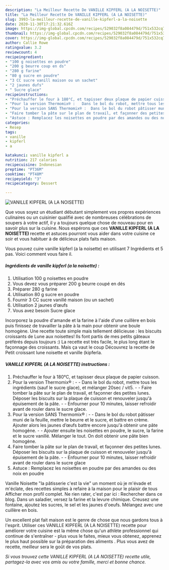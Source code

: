 ```yaml
---
description: "La Meilleur Recette De VANILLE KIPFERL (A LA NOISETTE)"
title: "La Meilleur Recette De VANILLE KIPFERL (A LA NOISETTE)"
slug: 3993-la-meilleur-recette-de-vanille-kipferl-a-la-noisette
date: 2020-11-30T17:21:32.616Z
image: https://img-global.cpcdn.com/recipes/529032f8a084479d/751x532cq70/vanille-kipferl-a-la-noisette-photo-principale-de-la-recette.jpg
thumbnail: https://img-global.cpcdn.com/recipes/529032f8a084479d/751x532cq70/vanille-kipferl-a-la-noisette-photo-principale-de-la-recette.jpg
cover: https://img-global.cpcdn.com/recipes/529032f8a084479d/751x532cq70/vanille-kipferl-a-la-noisette-photo-principale-de-la-recette.jpg
author: Callie Rowe
ratingvalue: 3.2
reviewcount: 4
recipeingredient:
- "100 g noisettes en poudre"
- "200 g beurre coup en ds"
- "280 g farine"
- "80 g sucre en poudre"
- "3 CC sucre vanill maison ou un sachet"
- "2 jaunes dufs"
- " Sucre glace"
recipeinstructions:
- "Préchauffer le four à 180°C, et tapisser deux plaque de papier cuisson."
- "Pour la version Thermomix® :   Dans le bol du robot, mettre tous les ingrédients (sauf le sucre glace), et mélanger 20sec / vit5.  Faire tomber la pâte sur le plan de travail, et façonner des petites lunes. Déposer les biscuits sur la plaque de cuisson et renouveler jusqu&#39;à épuisement de la pâte.  Enfourner pour 10 minutes, laisser refroidir avant de rouler dans le sucre glace."
- "Pour la version SANS Thermomix® :  Dans le bol du robot pâtisser muni de la feuille, mettre le beurre et le sucre, et battre en crème. Ajouter alors les jaunes d’œufs battre encore jusqu&#39;à obtenir une pâte homogène.  Ajouter ensuite les noisettes en poudre, le sucre, la farine et le sucre vanillé. Mélanger le tout. On doit obtenir une pâte bien homogène."
- "Faire tomber la pâte sur le plan de travail, et façonner des petites lunes. Déposer les biscuits sur la plaque de cuisson et renouveler jusqu&#39;à épuisement de la pâte.  Enfourner pour 10 minutes, laisser refroidir avant de rouler dans le sucre glace"
- "Astuce : Remplacez les noisettes en poudre par des amandes ou des noix en poudre"
categories:
- Resep
tags:
- vanille
- kipferl
- a

katakunci: vanille kipferl a 
nutrition: 217 calories
recipecuisine: Indonesian
preptime: "PT36M"
cooktime: "PT48M"
recipeyield: "3"
recipecategory: Dessert

---
```



![VANILLE KIPFERL (A LA NOISETTE)](https://img-global.cpcdn.com/recipes/529032f8a084479d/751x532cq70/vanille-kipferl-a-la-noisette-photo-principale-de-la-recette.jpg)

Que vous soyez un étudiant débutant simplement vos propres expériences culinaires ou un cuisinier qualifié avec de nombreuses célébrations de soupers à votre actif, il y a toujours quelque chose de nouveau pour en savoir plus sur la cuisine. Nous espérons que ces <strong> VANILLE KIPFERL (A LA NOISETTE) </strong> recette et astuces pourront vous aider dans votre cuisine ce soir et vous habituer à de délicieux plats faits maison.

<!--inarticleads1-->

Vous pouvez cuire vanille kipferl (a la noisette) en utilisant 7 Ingrédients et 5 pas. Voici comment vous faire il.

##### Ingrédients de vanille kipferl (a la noisette) :

1. Utilisation 100 g noisettes en poudre
1. Vous devez vous préparer 200 g beurre coupé en dés
1. Préparer 280 g farine
1. Utilisation 80 g sucre en poudre
1. Fournir 3 CC sucre vanillé maison (ou un sachet)
1. Utilisation 2 jaunes d’œufs
1. Vous avez besoin  Sucre glace


Incorporez la poudre d&#39;amande et la farine à l&#39;aide d&#39;une cuillère en bois puis finissez de travailler la pâte à la main pour obtenir une boule homogène. Une recette toute simple mais tellement délicieuse : les biscuits croissants de Lune aux noisettes! Ils font partis de mes petits gâteaux préférés depuis toujours :) La recette est très facile, le plus long étant le façonnage des croissants. Mais ça vaut le coup Découvrez la recette de Petit croissant lune noisette et vanille (kipferla. 

<!--inarticleads2-->

##### VANILLE KIPFERL (A LA NOISETTE) instructions :

1. Préchauffer le four à 180°C, et tapisser deux plaque de papier cuisson.
1. Pour la version Thermomix® :  -  - Dans le bol du robot, mettre tous les ingrédients (sauf le sucre glace), et mélanger 20sec / vit5. -  - Faire tomber la pâte sur le plan de travail, et façonner des petites lunes. Déposer les biscuits sur la plaque de cuisson et renouveler jusqu&#39;à épuisement de la pâte. -  - Enfourner pour 10 minutes, laisser refroidir avant de rouler dans le sucre glace.
1. Pour la version SANS Thermomix® : -  - Dans le bol du robot pâtisser muni de la feuille, mettre le beurre et le sucre, et battre en crème. Ajouter alors les jaunes d’œufs battre encore jusqu&#39;à obtenir une pâte homogène. -  - Ajouter ensuite les noisettes en poudre, le sucre, la farine et le sucre vanillé. Mélanger le tout. On doit obtenir une pâte bien homogène.
1. Faire tomber la pâte sur le plan de travail, et façonner des petites lunes. Déposer les biscuits sur la plaque de cuisson et renouveler jusqu&#39;à épuisement de la pâte. -  - Enfourner pour 10 minutes, laisser refroidir avant de rouler dans le sucre glace
1. Astuce : Remplacez les noisettes en poudre par des amandes ou des noix en poudre


Vanille Noisette &#34;la pâtisserie c&#39;est la vie&#34; un moment où je m&#39;évade et m&#39;éclate, des recettes simples à refaire à la maison pour le plaisir de tous Afficher mon profil complet. Ne rien rater, c&#39;est par ici : Rechercher dans ce blog. Dans un saladier, versez la farine et la levure chimique. Creusez une fontaine, ajoutez les sucres, le sel et les jaunes d&#39;oeufs. Mélangez avec une cuillère en bois. 

<!--inarticleads1-->

<p>
Un excellent plat fait maison est le genre de chose que nous gardons tous à l'esprit. Utiliser ces VANILLE KIPFERL (A LA NOISETTE) recette pour améliorer votre cuisine est la même chose qu'un athlète professionnel qui continue de s'entraîner - plus vous le faites, mieux vous obtenez, apprenez le plus haut possible sur la préparation des aliments . Plus vous avez de recette, meilleur sera le goût de vos plats.
</p>

<p>
<i>Si vous trouvez cette VANILLE KIPFERL (A LA NOISETTE) recette utile, partagez-la avec vos amis ou votre famille, merci et bonne chance.</i>
</p>

